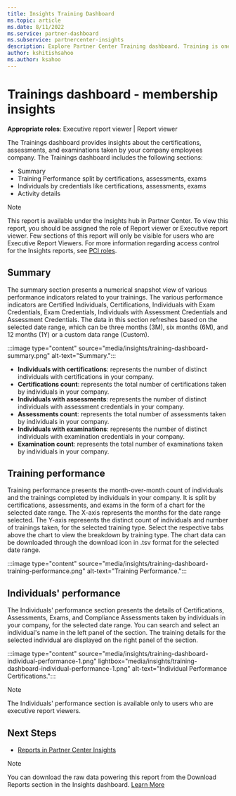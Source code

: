 ```yaml
---
title: Insights Training Dashboard
ms.topic: article
ms.date: 8/11/2022
ms.service: partner-dashboard
ms.subservice: partnercenter-insights
description: Explore Partner Center Training dashboard. Training is one of the reports available in the Partner Center Insights (PCI) area.
author: kshitishsahoo
ms.author: ksahoo
---
```


# Trainings dashboard - membership insights

**Appropriate roles**: Executive report viewer | Report viewer

The Trainings dashboard provides insights about the certifications, assessments, and examinations taken by your company employees company. The Trainings dashboard includes the following sections:

- Summary
- Training Performance split by certifications, assessments, exams
- Individuals by credentials like certifications, assessments, exams
- Activity details

> [!NOTE]
>This report is available under the Insights hub in Partner Center. To view this report, you should be assigned the role of Report viewer or Executive report viewer. Few sections of this report will only be visible for users who are Executive Report Viewers. For more information regarding access control for the Insights reports, see [PCI roles](insights-roles.md).

## Summary

The summary section presents a numerical snapshot view of various performance indicators related to your trainings. The various performance indicators are Certified Individuals, Certifications, Individuals with Exam Credentials, Exam Credentials, Individuals with Assessment Credentials and Assessment Credentials. The data in this section refreshes based on the selected date range, which can be three months (3M), six months (6M), and 12 months (1Y) or a custom data range (Custom).

:::image type="content" source="media/insights/training-dashboard-summary.png" alt-text="Summary.":::

- **Individuals with certifications**: represents the number of distinct individuals with certifications in your company.
- **Certifications count**: represents the total number of certifications taken by individuals in your company.
- **Individuals with assessments**: represents the number of distinct individuals with assessment credentials in your company.
- **Assessments count**: represents the total number of assessments taken by individuals in your company.
- **Individuals with examinations**: represents the number of distinct individuals with examination credentials in your company.
- **Examination count**: represents the total number of examinations taken by individuals in your company.

## Training performance

Training performance presents the month-over-month count of individuals and the trainings completed by individuals in your company. It is split by certifications, assessments, and exams in the form of a chart for the selected date range. The X-axis represents the months for the date range selected. The Y-axis represents the distinct count of individuals and number of trainings taken, for the selected training type. Select the respective tabs above the chart to view the breakdown by training type. The chart data can be downloaded through the download icon in .tsv format for the selected date range.

:::image type="content" source="media/insights/training-dashboard-training-performance.png" alt-text="Training Performance.":::

## Individuals' performance

The Individuals' performance section presents the details of Certifications, Assessments, Exams, and Compliance Assessments taken by individuals in your company, for the selected date range. You can search and select an individual's name in the left panel of the section. The training details for the selected individual are displayed on the right panel of the section.

:::image type="content" source="media/insights/training-dashboard-individual-performance-1.png" lightbox="media/insights/training-dashboard-individual-performance-1.png" alt-text="Individual Performance Certifications.":::

> [!NOTE]
> The Individuals' performance section is available only to users who are executive report viewers.

## Next Steps

- [Reports in Partner Center Insights](partner-center-insights.md)

> [!NOTE]
> You can download the raw data powering this report from the Download Reports section in the Insights dashboard. [Learn More](insights-download-reports.md)
